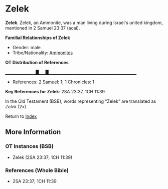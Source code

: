 # Zelek
**Zelek**. 
Zelek, an Ammonite, was a man living during Israel's united kingdom, mentioned in 2 Samuel 23:37 (acai). 




**Familial Relationships of Zelek**


* Gender: male
* Tribe/Nationality: [Ammonites](../../../groups/md/acai/Ammon.md)


**OT Distribution of References**

▁▁▁▁▁▁▁▁▁█▁▁█▁▁▁▁▁▁▁▁▁▁▁▁▁▁▁▁▁▁▁▁▁▁▁▁▁▁
* References: 2 Samuel: 1; 1 Chronicles: 1



**Key References for Zelek**: 
2SA 23:37, 1CH 11:39. 


In the Old Testament (BSB), words representing “Zelek” are translated as 
*Zelek* (2x). 




Return to [Index](00-Index.md)

## More Information

### OT Instances (BSB)

* Zelek (2SA 23:37; 1CH 11:39)



### References (Whole Bible)

* 2SA 23:37; 1CH 11:39



